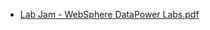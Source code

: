 * [Lab Jam - WebSphere DataPower Labs.pdf](https://www.ibm.com/developerworks/community/wikis/home?lang=en#!/wiki/BPM%20at%20Work/page/Connectivity%20Labs)
